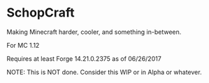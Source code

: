 # SchopCraft
Making Minecraft harder, cooler, and something in-between.

For MC 1.12

Requires at least Forge 14.21.0.2375 as of 06/26/2017

NOTE: This is NOT done. Consider this WIP or in Alpha or whatever.
